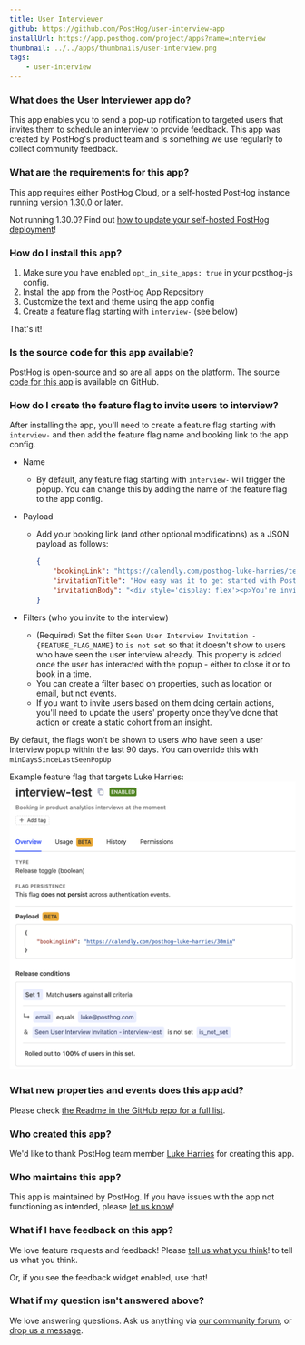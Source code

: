 ```yaml
---
title: User Interviewer
github: https://github.com/PostHog/user-interview-app
installUrl: https://app.posthog.com/project/apps?name=interview
thumbnail: ../../apps/thumbnails/user-interview.png
tags:
    - user-interview
---
```


### What does the User Interviewer app do?

This app enables you to send a pop-up notification to targeted users that invites them to schedule an interview to provide feedback. This app was created by PostHog's product team and is something we use regularly to collect community feedback. 

### What are the requirements for this app?

This app requires either PostHog Cloud, or a self-hosted PostHog instance running [version 1.30.0](https://posthog.com/blog/the-posthog-array-1-30-0) or later.

Not running 1.30.0? Find out [how to update your self-hosted PostHog deployment](https://posthog.com/docs/runbook/upgrading-posthog)!


### How do I install this app?

1. Make sure you have enabled `opt_in_site_apps: true` in your posthog-js config.
2. Install the app from the PostHog App Repository
3. Customize the text and theme using the app config
4. Create a feature flag starting with `interview-` (see below)

That's it!

### Is the source code for this app available?

PostHog is open-source and so are all apps on the platform. The [source code for this app](https://github.com/posthog/user-interview-app) is available on GitHub.

### How do I create the feature flag to invite users to interview?

After installing the app, you'll need to create a feature flag starting with `interview-` and then add the feature flag name and booking link to the app config.

- Name
  - By default, any feature flag starting with `interview-` will trigger the popup. You can change this by adding the name of the feature flag to the app config.
- Payload
  - Add your booking link (and other optional modifications) as a JSON payload as follows:

    ```json
    {
        "bookingLink": "https://calendly.com/posthog-luke-harries/test",
        "invitationTitle": "How easy was it to get started with PostHog?",
        "invitationBody": "<div style='display: flex'><p>You're invited to a 30-minute user interview.<br><br>Help us improve our onboarding experience and get <strong>$30 of merch.</strong></p></div>"
    }
    ```

- Filters (who you invite to the interview)
  - (Required) Set the filter `Seen User Interview Invitation - {FEATURE_FLAG_NAME}` to `is not set` so that it doesn't show to users who have seen the user interview already. This property is added once the user has interacted with the popup - either to close it or to book in a time.
  - You can create a filter based on properties, such as location or email, but not events.
  - If you want to invite users based on them doing certain actions, you'll need to update the users' property once they've done that action or create a static cohort from an insight.

By default, the flags won't be shown to users who have seen a user interview popup within the last 90 days. You can override this with `minDaysSinceLastSeenPopUp`

Example feature flag that targets Luke Harries:
![Example feature flag config](../../images/tutorials/feedback-interviews-site-apps/feature-flag.png)

### What new properties and events does this app add?

Please check [the Readme in the GitHub repo for a full list](https://github.com/posthog/user-interview-app#tracking-events). 

### Who created this app?

We'd like to thank PostHog team member [Luke Harries](https://github.com/lharries) for creating this app.

### Who maintains this app?

This app is maintained by PostHog. If you have issues with the app not functioning as intended, please [let us know](http://app.posthog.com/home#supportModal)!

### What if I have feedback on this app?

We love feature requests and feedback! Please [tell us what you think](http://app.posthog.com/home#supportModal)! to tell us what you think.

Or, if you see the feedback widget enabled, use that!

### What if my question isn't answered above?

We love answering questions. Ask us anything via [our community forum](/questions), or [drop us a message](http://app.posthog.com/home#supportModal). 

